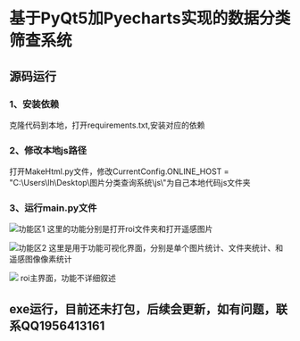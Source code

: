 # 基于PyQt5加Pyecharts实现的数据分类筛查系统

## 源码运行
### 1、安装依赖

克隆代码到本地，打开requirements.txt,安装对应的依赖

### 2、修改本地js路径

打开MakeHtml.py文件，修改CurrentConfig.ONLINE_HOST = "C:\\Users\\lh\\Desktop\\图片分类查询系统\\js\\"为自己本地代码js文件夹

### 3、运行main.py文件
![功能区1](https://hexo-1257711631.cos.ap-nanjing.myqcloud.com/markdownpic/20200404114516.png)
这里的功能分别是打开roi文件夹和打开遥感图片

![功能区2](https://hexo-1257711631.cos.ap-nanjing.myqcloud.com/markdownpic/20200404114655.png)
这里是用于功能可视化界面，分别是单个图片统计、文件夹统计、和遥感图像像素统计

![](https://hexo-1257711631.cos.ap-nanjing.myqcloud.com/markdownpic/20200404114902.png)
roi主界面，功能不详细叙述

## exe运行，目前还未打包，后续会更新，如有问题，联系QQ1956413161